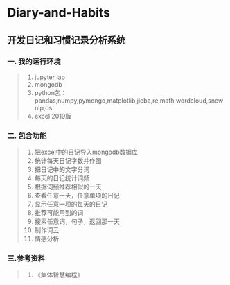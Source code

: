# Diary-and-Habits

## 开发日记和习惯记录分析系统

### 一.  我的运行环境

>1. jupyter lab
>2. mongodb
>3. python包：pandas,numpy,pymongo,matplotlib,jieba,re,math,wordcloud,snownlp,os
>4. excel 2019版

### 二. 包含功能
>1. 把excel中的日记导入mongodb数据库
>2. 统计每天日记字数并作图
>3. 把日记中的文字分词
>4. 每天的日记统计词频
>5. 根据词频推荐相似的一天
>6. 查看任意一天，任意单项的日记
>7. 显示任意一项的每天的日记
>8. 推荐可能用到的词
>9. 搜索任意词，句子，返回那一天
>10. 制作词云
>11. 情感分析
### 三.参考资料
>1. 《集体智慧编程》